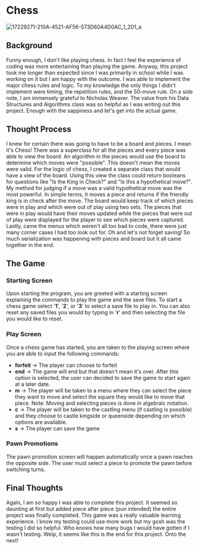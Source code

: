 # Chess

![17229271-210A-4521-AF56-573D60A4D0AC_1_201_a](https://github.com/adrian-perez121/Chess/assets/107430887/4d47c7b9-09bd-4829-9cc6-0250017b93c6)

## Background

Funny enough, I don't like playing chess. In fact I feel the experience of coding was more entertaining than playing the game. Anyway, this project took me longer than expected since I was primarily in school while I was working on it but I am happy with the outcome. I was able to implement the major chess rules and logic. To my knowledge the only things I didn't implement were timing, the repetition rules, and the 50-move rule. On a side note, I am immensely grateful to Nicholas Weaver. The value from his Data Structures and Algorithms class was so helpful as I was writing out this project. Enough with the sappiness and let's get into the actual game.

## Thought Process

I knew for certain there was going to have to be a board and pieces. I mean it's Chess! There was a superclass for all the pieces and every piece was able to view the board. An algorithm in the pieces would use the board to determine which moves were "possible". This doesn't mean the moves were valid. For the logic of chess, I created a separate class that would have a view of the board. Using this view the class could return booleans for questions like "Is the King in Check?" and "Is this a hypothetical move?". My method for judging if a move was a valid hypothetical move was the most powerful. In simple terms, it moves a piece and returns if the friendly king is in check after the move. The board would keep track of which pieces were in play and which were out of play using two sets. The pieces that were in play would have their moves updated while the pieces that were out of play were displayed for the player to see which pieces were captured. Lastly, came the menus which weren't all too bad to code, there were just many corner cases I had too look out for. Oh and let's not forget saving! So much serialization was happening with pieces and board but it all came together in the end. 

## The Game

### Starting Screen
Upon starting the program, you are greeted with a starting screen explaining the commands to play the game and the save files. To start a chess game select '**1**', '**2**', or '**3**' to select a save file to play in. You can also reset any saved files you would by typing in '**r**' and then selecting the file you would like to reset. 

### Play Screen

Once a chess game has started, you are taken to the playing screen where you are able to input the following commands:
- **forfeit** -> The player can choose to forfeit
- **end** -> The game will end but that doesn't mean it's over. After this option is selected, the user can decided to save the game to start again at a later date.
- **m** -> The player will be taken to a menu where they can select the piece they want to move and select the square they would like to move that piece. Note: Moving and selecting pieces is done in algebraic notation.
- **c** -> The player will be taken to the castling menu (if castling is possible) and they choose to castle kingside or queenside depending on which options are available.
- **s** -> The player can save the game

### Pawn Promotions

The pawn promotion screen will happen automatically once a pawn reaches the opposite side. The user must select a piece to promote the pawn before switching turns.

## Final Thoughts

Again, I am so happy I was able to complete this project. It seemed so daunting at first but added piece after piece (pun intended) the entire project was finally completed. This game was a really valuable learning experience. I know my testing could use more work but my gosh was the testing I did so helpful. Who knows how many bugs I would have gotten if I wasn't testing.  Welp, it seems like this is the end for this project. Onto the next!
